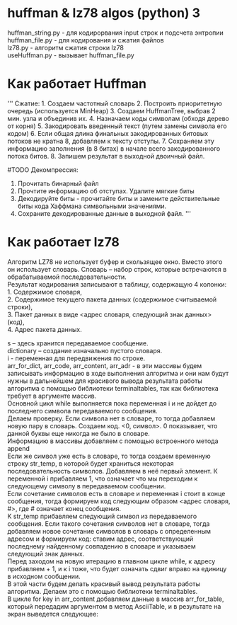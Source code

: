 # huffman & lz78 algos (python) 3 <br>
huffman_string.py - для кодирорвания input строк и подсчета энтропии <br>
huffman_file.py - для кодирования и сжатия файлов <br>
lz78.py - алгоритм сжатия строки lz78 <br>
useHuffman.py - вызывает huffman_file.py <br>

<h1>Как работает Huffman </h1>
'''
Сжатие:
1. Создаем частотный словарь
2. Построить приоритетную очередь (используется MinHeap)
3. Создаем HuffmanTree, выбрав 2 мин. узла и объединив их.
4. Назначаем коды символам (обходя дерево от корня)
5. Закодировать введенный текст (путем замены символа его кодом)
6. Если общая длина финальных закодированных битовых потоков не кратна 8, добавляем к тексту отступы.
7. Сохраняем эту информацию заполнения (в 8 битах) в начале всего закодированного потока битов.
8. Запишем результат в выходной двоичный файл.

#TODO Декомпрессия:
1. Прочитать бинарный файл
2. Прочтите информацию об отступах. Удалите мягкие биты
3. Декодируйте биты - прочитайте биты и замените действительные биты кода Хаффмана символьными значениями.
4. Сохраните декодированные данные в выходной файл.
'''

<h1>Как работает lz78 </h1>
Алгоритм LZ78 не использует буфер и скользящее окно. Вместо этого
он использует словарь.
Словарь – набор строк, которые встречаются в обрабатываемой
последовательности.<br>
Результат кодирования записывают в таблицу, содержащую 4 колонки:<br>
1. Содержимое словаря,<br>
2. Содержимое текущего пакета данных (содержимое считываемой строки),<br>
3. Пакет данных в виде <адрес словаря, следующий знак данных> (код),<br>
4. Адрес пакета данных.<br>

s – здесь хранится передаваемое сообщение.<br>
dictionary – создание изначально пустого словаря.<br>
i - переменная для передвижения по строке.<br>
arr_for_dict, arr_code, arr_content, arr_adr - в эти массивы будем
записывать информацию в ходе выполнения алгоритма и они нам будут
нужны в дальнейшем для красивого вывода результата работы алгоритма с
помощью библиотеки terminaltables, так как библиотека требует в аргументе
массив.<br>
Основной цикл while выполняется пока переменная i и не дойдет до
последнего символа передаваемого сообщения.<br>
Делаем проверку. Если символа нет в словаре, то тогда добавляем новую
пару в словарь. Создаем код. <0, символ>. 0 показывает, что данной буквы еще
никогда не было в словаре.<br>
Информацию в массивы добавляем с помощью встроенного метода
append<br>
Если же символ уже есть в словаре, то тогда создаем временную строку
str_temp, в которой будет храниться некоторая последовательность символов.
Добавляем в неё первый элемент. К переменной i прибавляем 1, что означает
что мы переходим к следующему символу в передаваемом сообщении. <br>
Если сочетание символов есть в словаре и переменная i стоит в конце сообщения,
тогда формируем код следующим образом <адрес словаря, #>, где # означает
конец сообщения.<br>
К str_temp прибавляем следующий символ из передаваемого сообщения.
Если такого сочетания символов нет в словаре, тогда добавляем новое
сочетание символов в словарь с определенным адресом и формируем код:
ставим адрес, соответствующий последнему найденному совпадению в
словаре и указываем следующий знак данных.<br>
Перед заходом на новую итерацию в главном цикле while, к адресу
прибавляем + 1, и к i тоже, что будет означать сдвиг вправо на единицу в
исходном сообщении.<br>
В этой части будем делать красивый вывод результата работы
алгоритма. Делаем это с помощью библиотеки terminaltables.<br>
В цикле for key in arr_content добавляем данные в массив arr_for_table,
который передадим аргументом в метод AsciiTable, и в результате на экран
выведется следующее:
